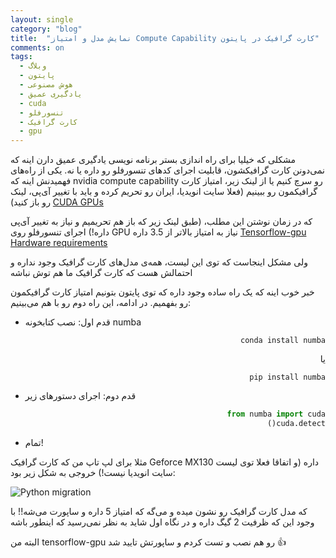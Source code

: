 ```yaml
---
layout: single
category: "blog"
title:  "نمایش مدل و امتیاز Compute Capability کارت گرافیک در پایتون"
comments: on
tags:
  - وبلاگ
  - پایتون
  - هوش مصنوعی
  - یادگیری عمیق
  - cuda
  - تنسورفلو
  - کارت گرافیک
  - gpu
---
```



مشکلی که خیلیا برای راه اندازی بستر برنامه نویسی یادگیری عمیق دارن اینه که نمی‌دونن کارت گرافیکشون، قابلیت اجرای کدهای تنسورفلو رو داره یا نه.
یکی از راه‌های فهمیدنش اینه که nvidia compute capability رو سرچ کنیم یا از لینک زیر، امتیاز کارت گرافیکمون رو ببینیم (فعلا سایت انویدیا، ایران رو تحریم کرده و باید با تغییر آی‌پی، لینک رو باز کنید)
[CUDA GPUs](https://developer.nvidia.com/cuda-gpus)


که در زمان نوشتن این مطلب، (طبق لینک زیر که باز هم تحریمیم و نیاز به تغییر آی‌پی داره!) اجرای تنسورفلو روی GPU نیاز به امتیاز بالاتر از 3.5 داره
[Tensorflow-gpu Hardware requirements](https://www.tensorflow.org/install/gpu)


ولی مشکل اینجاست که توی این لیست، همه‌ی مدل‌های کارت گرافیک وجود نداره و احتمالش هست که کارت گرافیک ما هم توش نباشه


خبر خوب اینه که یک راه ساده وجود داره که توی پایتون بتونیم امتیاز کارت گرافیکمون رو بفهمیم. در ادامه، این راه دوم رو با هم می‌بینیم:

- قدم اول: نصب کتابخونه numba

<div dir="rtl">

```
conda install numba
```
یا
```
pip install numba
```
</div>

- قدم دوم: اجرای دستورهای زیر

<div dir="rtl">

```python
from numba import cuda
cuda.detect()
```
</div>

- تمام!

مثلا برای لپ تاپ من که کارت گرافیک Geforce MX130 داره (و اتفاقا فعلا توی لیست سایت انویدیا نیست!) خروجی به شکل زیر بود:

<img src="{{ '/assets/images/numba-output.png' | relative_url }}" alt="Python migration">

که مدل کارت گرافیک رو نشون میده و می‌گه که امتیاز 5 داره و ساپورت می‌شه!!
با وجود این که ظرفیت 2 گیگ داره و در نگاه اول شاید به نظر نمی‌رسید که اینطور باشه

البته من tensorflow-gpu رو هم نصب و تست کردم و ساپورتش تایید شد :thumbsup:


<div class="well">
<div class="rw-ui-container"></div>
</div>
